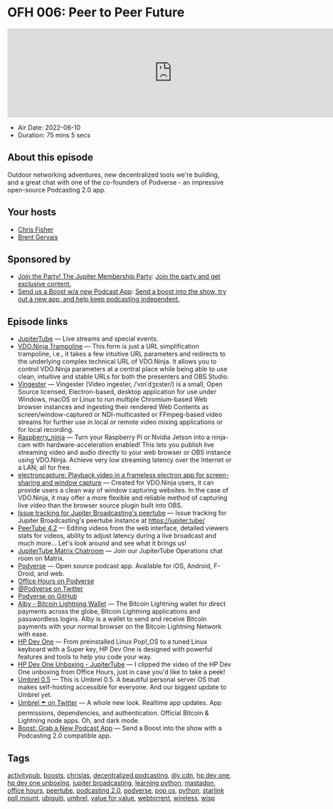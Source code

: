 # OFH 006: Peer to Peer Future

<iframe src="https://player.fireside.fm/v2/MkcqFyfv+R-cN5krf?theme=dark" width="740" height="200" frameborder="0" scrolling="no"></iframe>

* Air Date: 2022-06-10
* Duration: 75 mins 5 secs

## About this episode

Outdoor networking adventures, new decentralized tools we're building, and a great chat with one of the co-founders of Podverse - an impressive open-source Podcasting 2.0 app.

## Your hosts
* [Chris Fisher](https://www.officehours.hair/hosts/chrislas)
* [Brent Gervais](https://www.officehours.hair/hosts/brentgervais)

## Sponsored by

  * [Join the Party! The Jupiter Membership Party](https://www.jupiter.party/): [Join the party and get exclusive content. ](https://www.jupiter.party/)
  * [Send us a Boost w/a new Podcast App](http://newpodcastapps.com/): [Send a boost into the show, try out a new app, and help keep podcasting independent. ](http://newpodcastapps.com/)



## Episode links

  * [JupiterTube](https://jupiter.tube/ "JupiterTube") — Live streams and special events.
  * [VDO.Ninja Trampoline](https://vingester.app/vdon/ "VDO.Ninja Trampoline") — This form is just a URL simplification trampoline, i.e., it takes a few intuitive URL parameters and redirects to the underlying complex technical URL of VDO.Ninja. It allows you to control VDO.Ninja parameters at a central place while being able to use clean, intuitive and stable URLs for both the presenters and OBS Studio.
  * [Vingester](https://vingester.app/ "Vingester") — Vingester (Video ingester, /ˈvɪnˈdʒɛster/) is a small, Open Source licensed, Electron-based, desktop application for use under Windows, macOS or Linux to run multiple Chromium-based Web browser instances and ingesting their rendered Web Contents as screen/window-captured or NDI-multicasted or FFmpeg-based video streams for further use in local or remote video mixing applications or for local recording.
  * [Raspberry_ninja](https://github.com/steveseguin/raspberry_ninja "Raspberry_ninja") — Turn your Raspberry Pi or Nvidia Jetson into a ninja-cam with hardware-acceleration enabled! This lets you publish live streaming video and audio directly to your web browser or OBS instance using VDO.Ninja. Achieve very low streaming latency over the Internet or a LAN; all for free.
  * [electroncapture: Playback video in a frameless electron app for screen-sharing and window capture](https://github.com/steveseguin/electroncapture "electroncapture: Playback video in a frameless electron app for screen-sharing and window capture") — Created for VDO.Ninja users, it can provide users a clean way of window capturing websites. In the case of VDO.Ninja, it may offer a more flexible and reliable method of capturing live video than the browser source plugin built into OBS.
  * [Issue tracking for Jupiter Broadcasting's peertube](https://github.com/JupiterBroadcasting/jupiter.tube "Issue tracking for Jupiter Broadcasting's peertube") — Issue tracking for Jupiter Broadcasting's peertube instance at https://jupiter.tube/ 
  * [PeerTube 4.2](https://joinpeertube.org/en_US/news#release-4.2 "PeerTube 4.2") — Editing videos from the web interface, detailed viewers stats for videos, ability to adjust latency during a live broadcast and much more... Let's look around and see what it brings us!
  * [JupiterTube Matrix Chatroom](https://bit.ly/peertubeops "JupiterTube Matrix Chatroom") — Join our JupiterTube Operations chat room on Matrix.
  * [Podverse](https://podverse.fm/ "Podverse") — Open source podcast app. Available for iOS, Android, F-Droid, and web. 
  * [Office Hours on Podverse](https://podverse.fm/podcast/GLuztlxs0- "Office Hours on Podverse")
  * [@Podverse on Twitter](https://twitter.com/Podverse "@Podverse on Twitter")
  * [Podverse on GitHub](https://github.com/podverse "Podverse on GitHub")
  * [Alby - Bitcoin Lightning Wallet](https://chrome.google.com/webstore/detail/alby-bitcoin-lightning-wa/iokeahhehimjnekafflcihljlcjccdbe "Alby - Bitcoin Lightning Wallet") — The Bitcoin Lightning wallet for direct payments across the globe, Bitcoin Lightning applications and passwordless logins. Alby is a wallet to send and receive Bitcoin payments with your normal browser on the Bitcoin Lightning Network with ease.
  * [HP Dev One](https://hpdevone.com/ "HP Dev One") — From preinstalled Linux Pop!_OS to a tuned Linux keyboard with a Super key, HP Dev One is designed with powerful features and tools to help you code your way.
  * [HP Dev One Unboxing - JupiterTube](https://jupiter.tube/w/qiaxK9mQ4hUUDBYm1SNcFh "HP Dev One Unboxing - JupiterTube") — I clipped the video of the HP Dev One unboxing from Office Hours, just in case you'd like to take a peek! 
  * [Umbrel 0.5](https://blog.getumbrel.com/introducing-umbrel-0-5-a-beautiful-personal-server-os-for-self-hosting-dcbee7e23b64 "Umbrel 0.5") — This is Umbrel 0.5. A beautiful personal server OS that makes self-hosting accessible for everyone. And our biggest update to Umbrel yet.
  * [Umbrel ☂️ on Twitter](https://twitter.com/umbrel/status/1534164270459473921 "Umbrel ☂️ on Twitter") — A whole new look. Realtime app updates. App permissions, dependencies, and authentication. Official Bitcoin & Lightning node apps. Oh, and dark mode.
  * [Boost: Grab a New Podcast App](https://podcastindex.org/apps?appTypes=app&elements=Chapters%2CValue "Boost: Grab a New Podcast App") — Send a Boost into the show with a Podcasting 2.0 compatible app.



## Tags

[activitypub](https://www.officehours.hair/tags/activitypub), [boosts](https://www.officehours.hair/tags/boosts), [chrislas](https://www.officehours.hair/tags/chrislas), [decentralized podcasting](https://www.officehours.hair/tags/decentralized%20podcasting), [diy cdn](https://www.officehours.hair/tags/diy%20cdn), [hp dev one](https://www.officehours.hair/tags/hp%20dev%20one), [hp dev one unboxing](https://www.officehours.hair/tags/hp%20dev%20one%20unboxing), [jupiter broadcasting](https://www.officehours.hair/tags/jupiter%20broadcasting), [learning python](https://www.officehours.hair/tags/learning%20python), [mastadon](https://www.officehours.hair/tags/mastadon), [office hours](https://www.officehours.hair/tags/office%20hours), [peertube](https://www.officehours.hair/tags/peertube), [podcasting 2.0](https://www.officehours.hair/tags/podcasting%202.0), [podverse](https://www.officehours.hair/tags/podverse), [pop os](https://www.officehours.hair/tags/pop%20os), [python](https://www.officehours.hair/tags/python), [starlink poll mount](https://www.officehours.hair/tags/starlink%20poll%20mount), [ubiquiti](https://www.officehours.hair/tags/ubiquiti), [umbrel](https://www.officehours.hair/tags/umbrel), [value for value](https://www.officehours.hair/tags/value%20for%20value), [webtorrent](https://www.officehours.hair/tags/webtorrent), [wireless](https://www.officehours.hair/tags/wireless), [wisp](https://www.officehours.hair/tags/wisp)